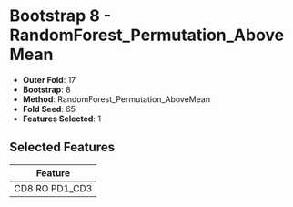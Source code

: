 # Bootstrap 8 - RandomForest_Permutation_AboveMean

- **Outer Fold**: 17
- **Bootstrap**: 8
- **Method**: RandomForest_Permutation_AboveMean
- **Fold Seed**: 65
- **Features Selected**: 1

## Selected Features

| Feature |
|---------|
| CD8 RO PD1_CD3 |
